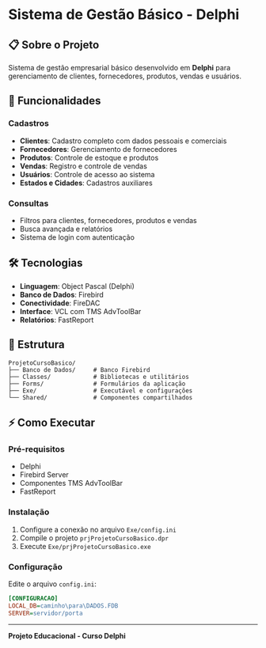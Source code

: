 # Sistema de Gestão Básico - Delphi

## 📋 Sobre o Projeto

Sistema de gestão empresarial básico desenvolvido em **Delphi** para gerenciamento de clientes, fornecedores, produtos, vendas e usuários.

## 🚀 Funcionalidades

### Cadastros
- **Clientes**: Cadastro completo com dados pessoais e comerciais
- **Fornecedores**: Gerenciamento de fornecedores
- **Produtos**: Controle de estoque e produtos
- **Vendas**: Registro e controle de vendas
- **Usuários**: Controle de acesso ao sistema
- **Estados e Cidades**: Cadastros auxiliares

### Consultas
- Filtros para clientes, fornecedores, produtos e vendas
- Busca avançada e relatórios
- Sistema de login com autenticação

## 🛠️ Tecnologias

- **Linguagem**: Object Pascal (Delphi)
- **Banco de Dados**: Firebird
- **Conectividade**: FireDAC
- **Interface**: VCL com TMS AdvToolBar
- **Relatórios**: FastReport

## 📁 Estrutura

```
ProjetoCursoBasico/
├── Banco de Dados/     # Banco Firebird
├── Classes/            # Bibliotecas e utilitários
├── Forms/              # Formulários da aplicação
├── Exe/                # Executável e configurações
└── Shared/             # Componentes compartilhados
```

## ⚡ Como Executar

### Pré-requisitos
- Delphi
- Firebird Server
- Componentes TMS AdvToolBar
- FastReport

### Instalação
1. Configure a conexão no arquivo `Exe/config.ini`
2. Compile o projeto `prjProjetoCursoBasico.dpr`
3. Execute `Exe/prjProjetoCursoBasico.exe`

### Configuração
Edite o arquivo `config.ini`:
```ini
[CONFIGURACAO]
LOCAL_DB=caminho\para\DADOS.FDB
SERVER=servidor/porta
```

---
**Projeto Educacional - Curso Delphi**
